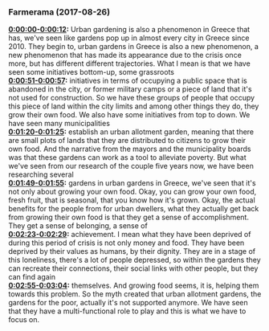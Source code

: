 ### Farmerama  (2017-08-26)
**[0:00:00-0:00:12](https://soundcloud.com/farmerama-radio/short-maria-partalidou-on-urban-farms-in-greece#t=0:00:00):**  Urban gardening is also a phenomenon in Greece that has, we've seen like gardens  pop up in almost every city in Greece since 2010. They begin to, urban gardens  in Greece is also a new phenomenon, a new phenomenon that has made its appearance  due to the crisis once more, but has different different trajectories. What I  mean is that we have seen some initiatives bottom-up, some grassroots  
**[0:00:51-0:00:57](https://soundcloud.com/farmerama-radio/short-maria-partalidou-on-urban-farms-in-greece#t=0:00:51):**  initiatives in terms of occupying a public space that is abandoned in the  city, or former military camps or a piece of land that it's not used for  construction. So we have these groups of people that occupy this piece of land  within the city limits and among other things they do, they grow their own food.  We also have some initiatives from top to down. We have seen many municipalities  
**[0:01:20-0:01:25](https://soundcloud.com/farmerama-radio/short-maria-partalidou-on-urban-farms-in-greece#t=0:01:20):**  establish an urban allotment garden, meaning that there are small plots of  lands that they are distributed to citizens to grow their own food. And the  narrative from the mayors and the municipality boards was that these  gardens can work as a tool to alleviate poverty. But what we've seen from our  research of the couple five years now, we have been researching several  
**[0:01:49-0:01:55](https://soundcloud.com/farmerama-radio/short-maria-partalidou-on-urban-farms-in-greece#t=0:01:49):**  gardens in urban gardens in Greece, we've seen that it's not only about growing  your own food. Okay, you can grow your own food, fresh fruit, that is seasonal, that  you know how it's grown. Okay, the actual benefits for the people from for urban  dwellers, what they actually get back from growing their own food is that they  get a sense of accomplishment. They get a sense of belonging, a sense of  
**[0:02:23-0:02:29](https://soundcloud.com/farmerama-radio/short-maria-partalidou-on-urban-farms-in-greece#t=0:02:23):**  achievement. I mean what they have been deprived of during this period of crisis  is not only money and food. They have been deprived by their values as  humans, by their dignity. They are in a stage of this loneliness, there's a  lot of people depressed, so within the gardens they can recreate their  connections, their social links with other people, but they can find again  
**[0:02:55-0:03:04](https://soundcloud.com/farmerama-radio/short-maria-partalidou-on-urban-farms-in-greece#t=0:02:55):**  themselves. And growing food seems, it is, helping them towards this problem.  So the myth created that urban allotment gardens, the gardens for the  poor, actually it's not supported anymore. We have seen that they have a  multi-functional role to play and this is what we have to focus on.  